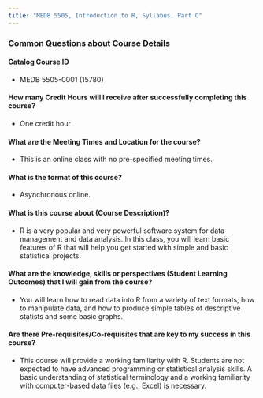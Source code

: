 ```yaml
---
title: "MEDB 5505, Introduction to R, Syllabus, Part C"
---
```


### Common Questions about Course Details

#### Catalog Course ID 	
+ MEDB 5505-0001 (15780)

#### How many Credit Hours will I receive after successfully completing this course?	
+ One credit hour

#### What are the Meeting Times and Location for the course?	
+ This is an online class with no pre-specified meeting times.

#### What is the format of this course?	
+ Asynchronous online.

#### What is this course about (Course Description)?	 
+ R is a very popular and very powerful software system for data management and data analysis. In this class, you will learn basic features of R that will help you get started with simple and basic statistical projects.

#### What are the knowledge, skills or perspectives (Student Learning Outcomes) that I will gain from the course?	
+ You will learn how to read data into R from a variety of text formats, how to manipulate data, and how to produce simple tables of descriptive statists and some basic graphs.

#### Are there Pre-requisites/Co-requisites that are key to my success in this course?
+ This course will provide a working familiarity with R. Students are not expected to have advanced programming or statistical analysis skills. A basic understanding of statistical terminology and a working familiarity with computer-based data files (e.g., Excel) is necessary.
